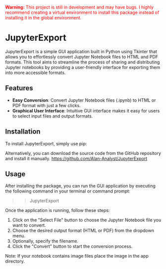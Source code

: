 <span style="color:red">**Warning:** This project is still in development and may have bugs. I highly recommend creating a virtual environment to install this package instead of installing it in the global environment. </span>


# JupyterExport

JupyterExport is a simple GUI application built in Python using Tkinter that allows you to effortlessly convert Jupyter Notebook files to HTML and PDF formats. This tool aims to streamline the process of sharing and distributing Jupyter notebooks by providing a user-friendly interface for exporting them into more accessible formats.

## Features

- **Easy Conversion**: Convert Jupyter Notebook files (.ipynb) to HTML or PDF format with just a few clicks.
- **Graphical User Interface**: Intuitive GUI interface makes it easy for users to select input files and output formats.

## Installation

To install JupyterExport, simply use pip:


Alternatively, you can download the source code from the GitHub repository and install it manually.
https://github.com/Alan-Analyst/JupyterExport

## Usage

After installing the package, you can run the GUI application by executing the following command in your terminal or command prompt:
>> JupyterExport

Once the application is running, follow these steps:

1. Click on the "Select File" button to choose the Jupyter Notebook file you want to convert.
2. Choose the desired output format (HTML or PDF) from the dropdown menu.
3. Optionally, specify the filename.
4. Click the "Convert" button to start the conversion process.

Note: If your notebook contains image files place the image in the app directory. 